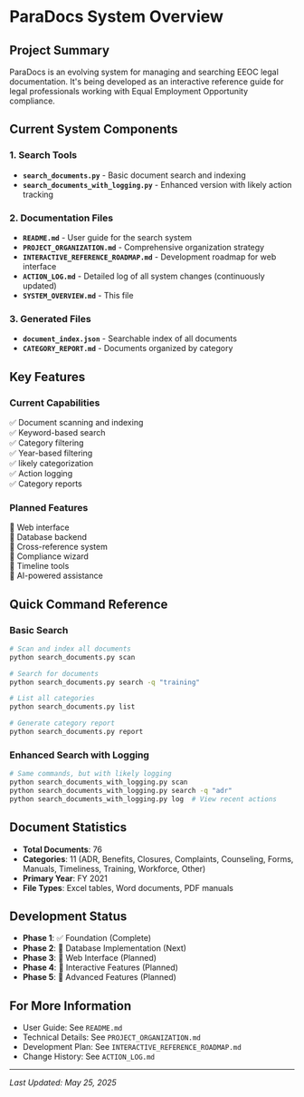 # ParaDocs System Overview

## Project Summary
ParaDocs is an evolving system for managing and searching EEOC legal documentation. It's being developed as an interactive reference guide for legal professionals working with Equal Employment Opportunity compliance.

## Current System Components

### 1. Search Tools
- **`search_documents.py`** - Basic document search and indexing
- **`search_documents_with_logging.py`** - Enhanced version with likely action tracking

### 2. Documentation Files
- **`README.md`** - User guide for the search system
- **`PROJECT_ORGANIZATION.md`** - Comprehensive organization strategy
- **`INTERACTIVE_REFERENCE_ROADMAP.md`** - Development roadmap for web interface
- **`ACTION_LOG.md`** - Detailed log of all system changes (continuously updated)
- **`SYSTEM_OVERVIEW.md`** - This file

### 3. Generated Files
- **`document_index.json`** - Searchable index of all documents
- **`CATEGORY_REPORT.md`** - Documents organized by category

## Key Features

### Current Capabilities
✅ Document scanning and indexing  
✅ Keyword-based search  
✅ Category filtering  
✅ Year-based filtering  
✅ likely categorization  
✅ Action logging  
✅ Category reports  

### Planned Features
🔲 Web interface  
🔲 Database backend  
🔲 Cross-reference system  
🔲 Compliance wizard  
🔲 Timeline tools  
🔲 AI-powered assistance  

## Quick Command Reference

### Basic Search
```bash
# Scan and index all documents
python search_documents.py scan

# Search for documents
python search_documents.py search -q "training"

# List all categories
python search_documents.py list

# Generate category report
python search_documents.py report
```

### Enhanced Search with Logging
```bash
# Same commands, but with likely logging
python search_documents_with_logging.py scan
python search_documents_with_logging.py search -q "adr"
python search_documents_with_logging.py log  # View recent actions
```

## Document Statistics
- **Total Documents**: 76
- **Categories**: 11 (ADR, Benefits, Closures, Complaints, Counseling, Forms, Manuals, Timeliness, Training, Workforce, Other)
- **Primary Year**: FY 2021
- **File Types**: Excel tables, Word documents, PDF manuals

## Development Status
- **Phase 1**: ✅ Foundation (Complete)
- **Phase 2**: 🔄 Database Implementation (Next)
- **Phase 3**: 📅 Web Interface (Planned)
- **Phase 4**: 📅 Interactive Features (Planned)
- **Phase 5**: 📅 Advanced Features (Planned)

## For More Information
- User Guide: See `README.md`
- Technical Details: See `PROJECT_ORGANIZATION.md`
- Development Plan: See `INTERACTIVE_REFERENCE_ROADMAP.md`
- Change History: See `ACTION_LOG.md`

---
*Last Updated: May 25, 2025* 
